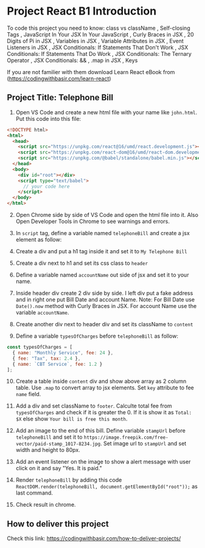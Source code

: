 # Project React B1 Introduction

To code this project you need to know:
class vs className
, Self-closing Tags
, JavaScript In Your JSX In Your JavaScript
, Curly Braces in JSX
, 20 Digits of Pi in JSX
, Variables in JSX
, Variable Attributes in JSX
, Event Listeners in JSX
, JSX Conditionals: If Statements That Don't Work
, JSX Conditionals: If Statements That Do Work
, JSX Conditionals: The Ternary Operator
, JSX Conditionals: &&
, .map in JSX
, Keys

If you are not familier with them download Learn React eBook from (https://codingwithbasir.com/learn-react)

## Project Title: Telephone Bill

1. Open VS Code and create a new html file with your name like `john.html`. Put this code into this file:

```html
<!DOCTYPE html>
<html>
  <head>
    <script src="https://unpkg.com/react@16/umd/react.development.js"></script>
    <script src="https://unpkg.com/react-dom@16/umd/react-dom.development.js"></script>
    <script src="https://unpkg.com/@babel/standalone/babel.min.js"></script>
  </head>
  <body>
    <div id="root"></div>
    <script type="text/babel">
      // your code here
    </script>
  </body>
</html>
```

2. Open Chrome side by side of VS Code and open the html file into it. Also Open Developer Tools in Chrome to see warnings and errors.

3. In `script` tag, define a variable named `telephoneBill` and create a jsx element as follow:

4. Create a div and put a h1 tag inside it and set it to `My Telephone Bill`

5. Create a div next to h1 and set its css class to `header`

6. Define a variable named `accountName` out side of jsx and set it to your name.

7. Inside header div create 2 div side by side. I left div put a fake address and in right one put Bill Date and account Name.
   Note: For Bill Date use `Date().now` method with Curly Braces in JSX. For account Name use the variable `accountName`.

8. Create another div next to header div and set its className to `content`

9. Define a variable `typesOfCharges` before `telephoneBill` as follow:

```javascript
const typesOfCharges = [
  { name: "Monthly Service", fee: 24 },
  { fee: "Tax", tax: 2.4 },
  { name: `CBT Service`, fee: 1.2 }
];
```

10. Create a table inside `content` div and show above array as 2 column table. Use `.map` to convert array to jsx elements. Set `key` attribute to fee `name` field.

11. Add a div and set className to `footer`. Calculte total fee from `typesOfCharges` and check if it is greater the 0. If it is show it as `Total: $X` else show `Your bill is free this month`.

12. Add an image to the end of this bill. Define variable `stampUrl` before `telephoneBill` and set it to `https://image.freepik.com/free-vector/paid-stamp_1017-8234.jpg`. Set image url to `stampUrl` and set width and height to 80px.

13. Add an event listener on the image to show a alert message with user click on it and say "Yes. It is paid."

14. Render `telephoneBill` by adding this code `ReactDOM.render(telephoneBill, document.getElementById("root"));` as last command.

15. Check result in chrome.

## How to deliver this project

Check this link: https://codingwithbasir.com/how-to-deliver-projects/
